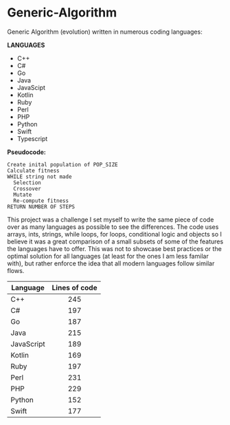 # Generic-Algorithm
Generic Algorithm (evolution) written in numerous coding languages:

  __LANGUAGES__
  * C++
  * C#
  * Go
  * Java
  * JavaScipt
  * Kotlin
  * Ruby
  * Perl
  * PHP
  * Python
  * Swift
  * Typescript
   
 __Pseudocode:__
  ```
  Create inital population of POP_SIZE
  Calculate fitness
  WHILE string not made
    Selection
    Crossover
    Mutate
    Re-compute fitness
  RETURN NUMBER OF STEPS
```
  
This project was a challenge I set myself to write the same piece of code over as many languages as possible to see the differences. The code uses arrays, ints, strings, while loops, for loops, conditional logic and objects so I believe it was a great comparison of a small subsets of some of the features the languages have to offer. This was not to showcase best practices or the optimal solution for all languages (at least for the ones I am less familar with), but rather enforce the idea that all modern languages follow similar flows.

| Language | Lines of code|
| ------------- |:-------------:|
| C++      | 245 |
| C#      | 197|
| Go | 187 |
| Java |  215 |
| JavaScript | 189 |
| Kotlin | 169 |
| Ruby | 197 |
| Perl | 231 |
| PHP | 229 |
| Python | 152 |
| Swift | 177 |
